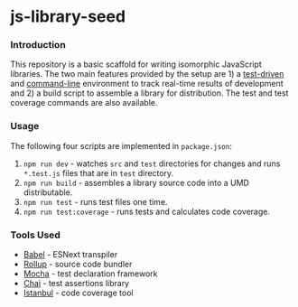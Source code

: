 # js-library-seed

### Introduction

This repository is a basic scaffold for writing isomorphic JavaScript libraries.
The two main features provided by the setup are 1) a <u>test-driven</u> and
<u>command-line</u> environment to track real-time results of development and 2) 
a build script to assemble a library for distribution.  The test and test coverage 
commands are also available.

### Usage

The following four scripts are implemented in `package.json`:

1. `npm run dev` - watches `src` and `test` directories for changes and runs
`*.test.js` files that are in `test` directory.
2. `npm run build` - assembles a library source code into a UMD distributable.
3. `npm run test` - runs test files one time.
4. `npm run test:coverage` - runs tests and calculates code coverage.

### Tools Used

* [Babel](https://babeljs.io/) - ESNext transpiler
* [Rollup](https://rollupjs.org/guide/en) - source code bundler
* [Mocha](https://mochajs.org/) - test declaration framework
* [Chai](https://www.chaijs.com/) - test assertions library
* [Istanbul](https://istanbul.js.org/) - code coverage tool
